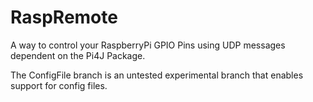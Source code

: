 # RaspRemote

A way to control your RaspberryPi GPIO Pins using UDP messages dependent on the Pi4J Package.

The ConfigFile branch is an untested experimental branch that enables support for config files.
